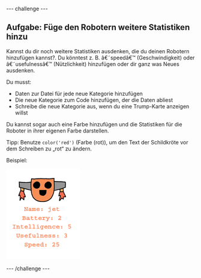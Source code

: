 --- challenge ---
## Aufgabe: Füge den Robotern weitere Statistiken hinzu
Kannst du dir noch weitere Statistiken ausdenken, die du deinen Robotern hinzufügen kannst?. Du könntest z. B. â€˜speedâ€™ (Geschwindigkeit) oder â€˜usefulnessâ€™ (Nützlichkeit) hinzufügen oder dir ganz was Neues ausdenken. 

Du musst:

+ Daten zur Datei für jede neue Kategorie hinzufügen 
+ Die neue Kategorie zum Code hinzufügen, der die Daten abliest
+ Schreibe die neue Kategorie aus, wenn du eine Trump-Karte anzeigen willst

Du kannst sogar auch eine Farbe hinzufügen und die Statistiken für die Roboter in ihrer eigenen Farbe darstellen. 

Tipp: Benutze `color('red')` (Farbe (rot)), um den Text der Schildkröte vor dem Schreiben zu „rot“ zu ändern. 

Beispiel: 

![screenshot](images/robotrumps-jet.png) 





--- /challenge ---